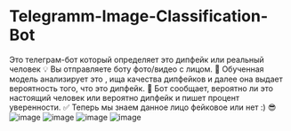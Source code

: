 # Telegramm-Image-Classification-Bot
Это телеграм-бот который определяет это дипфейк или реальный человек 💡
Вы отправляете боту фото/видео с лицом. 👾
Обученная модель анализирует это , ища качества дипфейков и далее она выдает вероятность того, что это дипфейк. 🤔
Бот сообщает, вероятно ли это настоящий человек или вероятно дипфейк и пишет процент уверенности. ✅
Теперь мы знаем данное лицо фейковое или нет :) 😎
![image](https://github.com/user-attachments/assets/31475136-7f5a-4a1f-bf0e-4f4f91700963)
![image](https://github.com/user-attachments/assets/eaed69e4-7211-459f-aa50-8062ab56ec75)
![image](https://github.com/user-attachments/assets/2b0cd939-812e-45a1-9130-e82811a4a401)
![image](https://github.com/user-attachments/assets/4b616b56-f9a6-4d57-9b60-4262935e9ecb)
